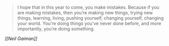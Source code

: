> I hope that in this year to come, you make mistakes. Because if you are making mistakes, then you’re making new things, trying new things, learning, living, pushing yourself, changing yourself, changing your world. You’re doing things you’ve never done before, and more importantly, you’re doing something.

*[[Neil Gaiman]]*